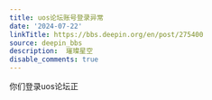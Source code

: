 ```yaml
---
title: uos论坛账号登录异常
date: '2024-07-22'
linkTitle: https://bbs.deepin.org/en/post/275400
source: deepin_bbs
description:  璀璨星空 
disable_comments: true
---
```

你们登录uos论坛正

